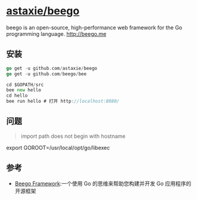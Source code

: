 # [astaxie/beego](https://github.com/astaxie/beego)

beego is an open-source, high-performance web framework for the Go programming language. http://beego.me

## 安装

```go
go get -u github.com/astaxie/beego
go get -u github.com/beego/bee

cd $GOPATH/src
bee new hello
cd hello
bee run hello # 打开 http://localhost:8080/
```

## 问题

> import path does not begin with hostname

export GOROOT=/usr/local/opt/go/libexec

## 参考

* [Beego Framework](https://beego.me/):一个使用 Go 的思维来帮助您构建并开发 Go 应用程序的开源框架
